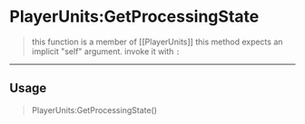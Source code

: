 # PlayerUnits:GetProcessingState
> this function is a member of [[PlayerUnits]]
> this method expects an implicit "self" argument. invoke it with `:`
-----
## Usage
> PlayerUnits:GetProcessingState()
